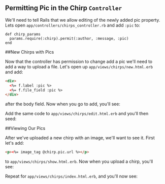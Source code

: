 ## Permitting Pic in the Chirp `Controller`

We'll need to tell Rails that we allow editing of the newly added pic property. Lets open `app/controllers/chirps_controller.rb` and add `:pic` to:

```rails
def chirp_params
  params.require(:chirp).permit(:author, :message, :pic)
end
````

##New Chirps with Pics

Now that the controller has permission to change add a pic we'll need to add a way to upload a file. Let's open up `app/views/chirps/new.html.erb` and add:

```html
<div>
  <%= f.label :pic %>
  <%= f.file_field :pic %>
</div>
```
after the body field. Now when you go to add, you'll see:

<!--Insert image of new create page-->

Add the same code to `app/views/chirps/edit.html.erb` and you'll then seed:

<!--Insert image of new edit page-->

##Viewing Our Pics

After we've uploaded a new chirp with an image, we'll want to see it. First let's add:

```html
<p><%= image_tag @chirp.pic.url %></p>
```
to `app/views/chirps/show.html.erb`. Now when you upload a chirp, you'll see:

<!--Insert image of new show page-->

Repeat for `app/views/chirps/index.html.erb`, and you'll now see:

<!--Insert image of new index page-->
